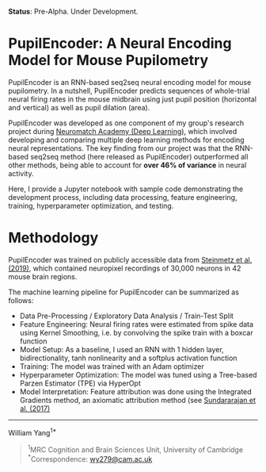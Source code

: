 **Status**: Pre-Alpha. Under Development.

# PupilEncoder: A Neural Encoding Model for Mouse Pupilometry
PupilEncoder is an RNN-based seq2seq neural encoding model for mouse pupilometry. In a nutshell, PupilEncoder predicts sequences of whole-trial neural firing rates in the mouse midbrain using just pupil position (horizontal and vertical) as well as pupil dilation (area). 

PupilEncoder was developed as one component of my group's research project during [Neuromatch Academy (Deep Learning)](https://academy.neuromatch.io/courses#h.2no8o2qptswv), which involved developing and comparing multiple deep learning methods for encoding neural representations. The key finding from our project was that the RNN-based seq2seq method (here released as PupilEncoder) outperformed all other methods, being able to account for **over 46% of variance** in neural activity.

Here, I provide a Jupyter notebook with sample code demonstrating the development process, including data processing, feature engineering, training, hyperparameter optimization, and testing.

# Methodology
PupilEncoder was trained on publicly accessible data from [Steinmetz et al. (2019)](https://doi.org/10.1038/s41586-019-1787-x), which contained neuropixel recordings of 30,000 neurons in 42 mouse brain regions. 

The machine learning pipeline for PupilEncoder can be summarized as follows:
- Data Pre-Processing / Exploratory Data Analysis / Train-Test Split
- Feature Engineering: Neural firing rates were estimated from spike data using Kernel Smoothing, i.e. by convolving the spike train with a boxcar function
- Model Setup: As a baseline, I used an RNN with 1 hidden layer, bidirectionality, tanh nonlinearity and a softplus activation function
- Training: The model was trained with an Adam optimizer
- Hyperparameter Optimization: The model was tuned using a Tree-based Parzen Estimator (TPE) via HyperOpt
- Model Interpretation: Feature attribution was done using the Integrated Gradients method, an axiomatic attribution method (see [Sundararajan et al. (2017)](http://proceedings.mlr.press/v70/sundararajan17a.html)

---
William Yang<sup>1*</sup>
> <sup>1</sup>MRC Cognition and Brain Sciences Unit, University of Cambridge \
> <sup>*</sup>Correspondence: wy279@cam.ac.uk
